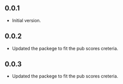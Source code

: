 ## 0.0.1
- Initial version.

## 0.0.2
- Updated the packege to fit the pub scores creteria.

## 0.0.3
- Updated the packege to fit the pub scores creteria.
